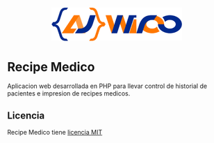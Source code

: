 <p align="center">
    <img src="https://github.com/AJ-Wi/AJ-Wi/blob/main/assets/logo_horizontal.png" width="300" title="AJ-Wi">
</p>

# Recipe Medico

Aplicacion web desarrollada en PHP para llevar control de historial de pacientes e impresion de recipes medicos.

## Licencia

Recipe Medico tiene [licencia MIT](https://github.com/AJ-Wi/AJ-Recipe/blob/main/LICENCE)
